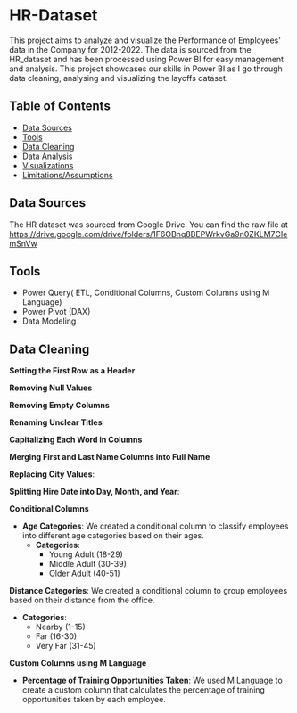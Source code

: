 # HR-Dataset
This project aims to analyze and visualize the Performance of Employees' data in the Company for 2012-2022. The data is sourced from the HR_dataset and has been processed using Power BI for easy management and analysis. This project showcases our skills in Power BI as I go through data cleaning, analysing and visualizing the layoffs dataset.
## Table of Contents

- [Data Sources](#data-sources)
- [Tools](#tools)
- [Data Cleaning](#data-cleaning)
- [Data Analysis](#data-analysis)
- [Visualizations](#visualizations)
- [Limitations/Assumptions](#limitationsassumptions)
  
## Data Sources
The HR dataset was sourced from Google Drive. You can find the raw file at https://drive.google.com/drive/folders/1F6OBnq8BEPWrkvGa9n0ZKLM7CIemSnVw

## Tools
- Power  Query( ETL, Conditional Columns, Custom Columns using M Language)
- Power Pivot (DAX)
- Data Modeling

##  Data Cleaning
**Setting the First Row as a Header**

**Removing Null Values**
  
**Removing Empty Columns**


**Renaming Unclear Titles**

**Capitalizing Each Word in Columns**

**Merging First and Last Name Columns into Full Name**
 
**Replacing City Values**:

 **Splitting Hire Date into Day, Month, and Year**:
  
    
**Conditional Columns**
- **Age Categories**: We created a conditional column to classify employees into different age categories based on their ages.
  - **Categories**: 
    - Young Adult (18-29)
    - Middle Adult (30-39)
    - Older Adult (40-51)


**Distance Categories**: We created a conditional column to group employees based on their distance from the office.
  - **Categories**: 
    - Nearby (1-15)
    - Far (16-30)
    - Very Far (31-45)


**Custom Columns using M Language**
- **Percentage of Training Opportunities Taken**: We used M Language to create a custom column that calculates the percentage of training opportunities taken by each employee.







